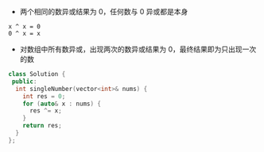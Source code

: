 * 两个相同的数异或结果为 0，任何数与 0 异或都是本身

```
x ^ x = 0
0 ^ x = x
```

* 对数组中所有数异或，出现两次的数异或结果为 0，最终结果即为只出现一次的数

```cpp
class Solution {
 public:
  int singleNumber(vector<int>& nums) {
    int res = 0;
    for (auto& x : nums) {
      res ^= x;
    }
    return res;
  }
};
```
